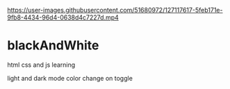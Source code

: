 

https://user-images.githubusercontent.com/51680972/127117617-5feb171e-9fb8-4434-96d4-0638d4c7227d.mp4

# blackAndWhite

html css and js learning 

light and dark mode color change on toggle 

